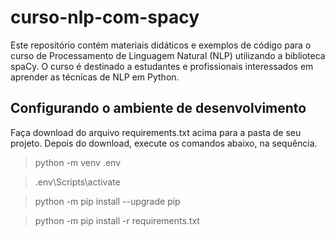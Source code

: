 # curso-nlp-com-spacy
Este repositório contém materiais didáticos e exemplos de código para o curso de Processamento de Linguagem Natural (NLP) utilizando a biblioteca spaCy. O curso é destinado a estudantes e profissionais interessados em aprender as técnicas de NLP em Python.


## Configurando o ambiente de desenvolvimento

Faça download do arquivo requirements.txt acima para a pasta de seu projeto. Depois do download, execute os comandos abaixo, na sequência.

> python -m venv .env

> .env\Scripts\activate

> python -m pip install --upgrade pip

> python -m pip install -r requirements.txt
